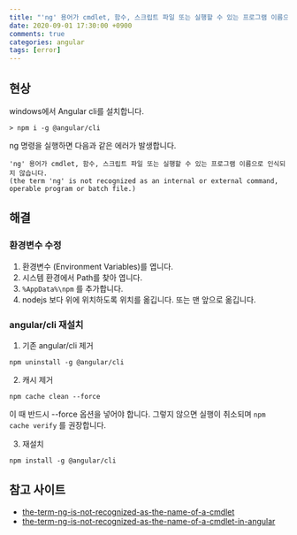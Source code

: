 ```yaml
---
title: "'ng' 용어가 cmdlet, 함수, 스크립트 파일 또는 실행할 수 있는 프로그램 이름으로 인식되지 않습니다. (the term 'ng' is not recognized as an internal or external command, operable program or batch file.)"
date: 2020-09-01 17:30:00 +0900
comments: true
categories: angular
tags: [error]
---
```



## 현상
windows에서 Angular cli를 설치합니다.

```
> npm i -g @angular/cli
```

ng 명령을 실행하면 다음과 같은 에러가 발생합니다.

```
'ng' 용어가 cmdlet, 함수, 스크립트 파일 또는 실행할 수 있는 프로그램 이름으로 인식되지 않습니다.
(the term 'ng' is not recognized as an internal or external command, operable program or batch file.)
```


## 해결

### 환경변수 수정
1. 환경변수 (Environment Variables)를 엽니다.<br/>
2. 시스템 환경에서 Path를 찾아 엽니다. <br/>
3. `%AppData%\npm` 를 추가합니다. <br/>
4. nodejs 보다 위에 위치하도록 위치를 옮깁니다. 또는 맨 앞으로 옮깁니다.<br/>


### angular/cli 재설치
1. 기존 angular/cli 제거
```
npm uninstall -g @angular/cli
```

2. 캐시 제거
```
npm cache clean --force
```

이 때 반드시 --force 옵션을 넣어야 합니다. 그렇지 않으면 실행이 취소되며 `npm cache verify` 를 권장합니다.

3. 재설치
```
npm install -g @angular/cli
```


## 참고 사이트
- [the-term-ng-is-not-recognized-as-the-name-of-a-cmdlet](https://stackoverflow.com/questions/44958847/the-term-ng-is-not-recognized-as-the-name-of-a-cmdlet/44958882)
- [the-term-ng-is-not-recognized-as-the-name-of-a-cmdlet-in-angular](https://stackoverflow.com/questions/59545882/the-term-ng-is-not-recognized-as-the-name-of-a-cmdlet-in-angular)